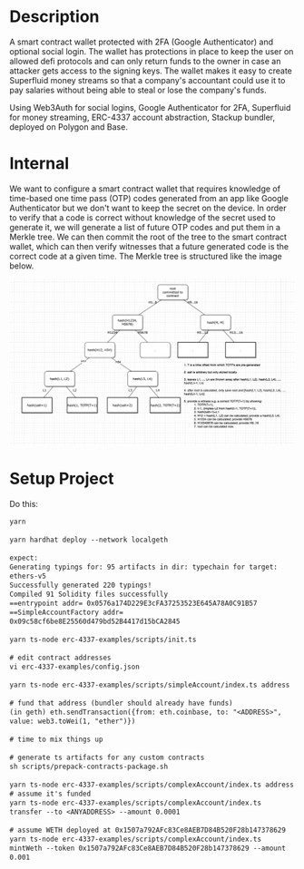 # Description

A smart contract wallet protected with 2FA (Google Authenticator) and optional social login. The wallet has protections in place to keep the user on allowed defi protocols and can only return funds to the owner in case an attacker gets access to the signing keys. The wallet makes it easy to create Superfluid money streams so that a company's accountant could use it to pay salaries without being able to steal or lose the company's funds.

Using Web3Auth for social logins, Google Authenticator for 2FA, Superfluid for money streaming, ERC-4337 account abstraction, Stackup bundler, deployed on Polygon and Base.

# Internal

We want to configure a smart contract wallet that requires knowledge of time-based one time pass (OTP) codes generated from an app like Google Authenticator but we don't want to keep the secret on the device. In order to verify that a code is correct without knowledge of the secret used to generate it, we will generate a list of future OTP codes and put them in a Merkle tree. We can then commit the root of the tree to the smart contract wallet, which can then verify witnesses that a future generated code is the correct code at a given time. The Merkle tree is structured like the image below.
 
![](FlowSafeTOTPmerkleTree.png)


# Setup Project

Do this:

```
yarn

yarn hardhat deploy --network localgeth

expect:
Generating typings for: 95 artifacts in dir: typechain for target: ethers-v5
Successfully generated 220 typings!
Compiled 91 Solidity files successfully
==entrypoint addr= 0x0576a174D229E3cFA37253523E645A78A0C91B57
==SimpleAccountFactory addr= 0x09c58cf6be8E25560d479bd52B4417d15bCA2845

yarn ts-node erc-4337-examples/scripts/init.ts

# edit contract addresses
vi erc-4337-examples/config.json

yarn ts-node erc-4337-examples/scripts/simpleAccount/index.ts address

# fund that address (bundler should already have funds)
(in geth) eth.sendTransaction({from: eth.coinbase, to: "<ADDRESS>", value: web3.toWei(1, "ether")})

# time to mix things up

# generate ts artifacts for any custom contracts
sh scripts/prepack-contracts-package.sh

yarn ts-node erc-4337-examples/scripts/complexAccount/index.ts address
# assume it's funded
yarn ts-node erc-4337-examples/scripts/complexAccount/index.ts transfer --to <ANYADDRESS> --amount 0.0001

# assume WETH deployed at 0x1507a792AFc83Ce8AEB7D84B520F28b147378629
yarn ts-node erc-4337-examples/scripts/complexAccount/index.ts mintWeth --token 0x1507a792AFc83Ce8AEB7D84B520F28b147378629 --amount 0.001

```
